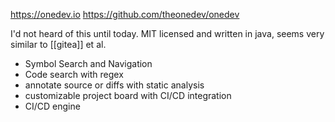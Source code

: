 https://onedev.io
https://github.com/theonedev/onedev

I'd not heard of this until today. MIT licensed and written in java, seems very similar to [[gitea]] et al.

-  Symbol Search and Navigation
- Code search with regex
- annotate source or diffs with static analysis
- customizable project board with CI/CD integration
- CI/CD engine
